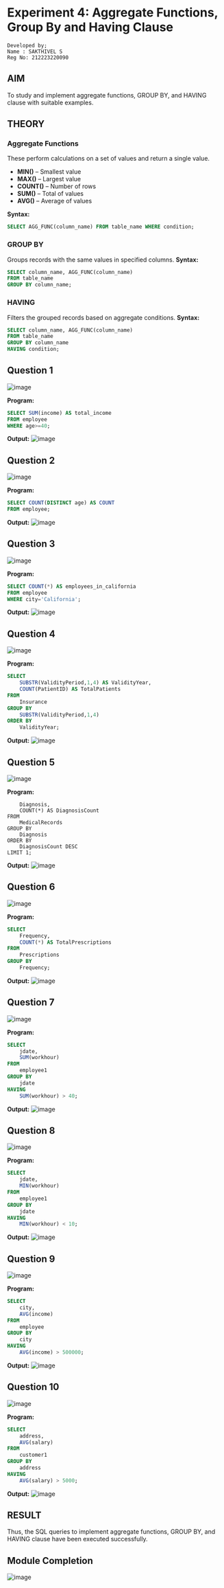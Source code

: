# Experiment 4: Aggregate Functions, Group By and Having Clause
```
Developed by;
Name : SAKTHIVEL S
Reg No: 212223220090
```

## AIM
To study and implement aggregate functions, GROUP BY, and HAVING clause with suitable examples.

## THEORY

### Aggregate Functions
These perform calculations on a set of values and return a single value.

- **MIN()** – Smallest value  
- **MAX()** – Largest value  
- **COUNT()** – Number of rows  
- **SUM()** – Total of values  
- **AVG()** – Average of values

**Syntax:**
```sql
SELECT AGG_FUNC(column_name) FROM table_name WHERE condition;
```
### GROUP BY
Groups records with the same values in specified columns.
**Syntax:**
```sql
SELECT column_name, AGG_FUNC(column_name)
FROM table_name
GROUP BY column_name;
```
### HAVING
Filters the grouped records based on aggregate conditions.
**Syntax:**
```sql
SELECT column_name, AGG_FUNC(column_name)
FROM table_name
GROUP BY column_name
HAVING condition;
```

**Question 1**
--
![image](https://github.com/user-attachments/assets/b975a4c1-a98d-4751-a2cc-2ae4c371c482)

**Program:**
```sql
SELECT SUM(income) AS total_income
FROM employee
WHERE age>=40;
```

**Output:**
![image](https://github.com/user-attachments/assets/27514f5d-209c-4232-be18-3279f638013a)


**Question 2**
---
![image](https://github.com/user-attachments/assets/7794d866-5e98-4f9a-838d-62d4fb8f4712)

**Program:**
```sql
SELECT COUNT(DISTINCT age) AS COUNT
FROM employee;
```

**Output:**
![image](https://github.com/user-attachments/assets/afff410c-a3e6-4cd1-9880-ddd0c0d2dd5d)


**Question 3**
---
![image](https://github.com/user-attachments/assets/62a2b6bb-397d-4e57-b89a-daa851c23eb0)

**Program:**
```sql
SELECT COUNT(*) AS employees_in_california
FROM employee
WHERE city='California';
```

**Output:**
![image](https://github.com/user-attachments/assets/52895cd7-0aa4-471f-a7d5-8982c09bba36)


**Question 4**
---
![image](https://github.com/user-attachments/assets/0cc3f666-8b34-44a0-80d4-9ed7e9e2410a)

**Program:**
```sql
SELECT 
    SUBSTR(ValidityPeriod,1,4) AS ValidityYear,
    COUNT(PatientID) AS TotalPatients
FROM
    Insurance
GROUP BY
    SUBSTR(ValidityPeriod,1,4)
ORDER BY
    ValidityYear;
```

**Output:**
![image](https://github.com/user-attachments/assets/c14d1284-ce99-44b3-a94f-227af37c9435)


**Question 5**
---
![image](https://github.com/user-attachments/assets/ef31589c-b07f-4c3e-9aee-f181dde5e7b9)

**Program:**
```sqlSELECT
    Diagnosis,
    COUNT(*) AS DiagnosisCount
FROM
    MedicalRecords
GROUP BY
    Diagnosis
ORDER BY
    DiagnosisCount DESC
LIMIT 1;
```

**Output:**
![image](https://github.com/user-attachments/assets/fb42a7e2-0161-46bc-b855-2d29ce43ac95)


**Question 6**
---
![image](https://github.com/user-attachments/assets/009b407d-902d-4b3d-9200-b685bf040e89)

**Program:**
```sql
SELECT
    Frequency,
    COUNT(*) AS TotalPrescriptions
FROM
    Prescriptions
GROUP BY
    Frequency;
```

**Output:**
![image](https://github.com/user-attachments/assets/c25bf64e-07d8-4561-a19a-7652874b266d)


**Question 7**
---
![image](https://github.com/user-attachments/assets/f08afdaa-3a6f-4ae7-be70-62e4368820a3)

**Program:**
```sql
SELECT
    jdate,
    SUM(workhour)
FROM
    employee1
GROUP BY
    jdate
HAVING
    SUM(workhour) > 40;
```

**Output:**
![image](https://github.com/user-attachments/assets/56cd9419-9f03-4a03-9ab1-b515113d6d5f)


**Question 8**
---
![image](https://github.com/user-attachments/assets/5c2b87a0-f548-48e2-b9b1-c42173a857eb)

**Program:**
```sql
SELECT
    jdate,
    MIN(workhour)
FROM
    employee1
GROUP BY
    jdate
HAVING
    MIN(workhour) < 10;
```

**Output:**
![image](https://github.com/user-attachments/assets/7ef79842-e656-472a-9bfb-4d666aa9f6d4)

**Question 9**
---
![image](https://github.com/user-attachments/assets/b6429d44-f346-4578-9c94-a852cd8a0185)

**Program:**
```sql
SELECT
    city,
    AVG(income)
FROM
    employee
GROUP BY
    city
HAVING
    AVG(income) > 500000;
```

**Output:**
![image](https://github.com/user-attachments/assets/9287d6e8-04b6-43cd-92b6-e2cac55bde33)



**Question 10**
---
![image](https://github.com/user-attachments/assets/a40f8506-28a3-421e-a298-8c62c1fe4729)

**Program:**
```sql
SELECT
    address,
    AVG(salary)
FROM
    customer1
GROUP BY
    address
HAVING
    AVG(salary) > 5000;
```

**Output:**
![image](https://github.com/user-attachments/assets/ae2fb4d9-a575-426e-b39e-164865f194b3)



## RESULT
Thus, the SQL queries to implement aggregate functions, GROUP BY, and HAVING clause have been executed successfully.

## Module Completion
![image](https://github.com/user-attachments/assets/087ce1c1-c916-48ad-ab4f-9820f73de427)

